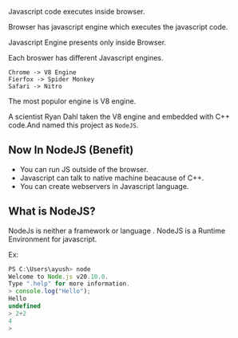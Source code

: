 Javascript code executes inside browser.

Browser has javascript engine which executes the javascript code.

Javascript Engine presents only inside Browser.

Each broswer has different Javascript engines. 

```
Chrome -> V8 Engine
Fierfox -> Spider Monkey
Safari -> Nitro 
```

The most populor engine is V8 engine.

A scientist Ryan Dahl taken the V8 engine and embedded with C++ code.And named this project as `NodeJS`.

Now In NodeJS (Benefit)
---

- You can run JS outside of the browser.
- Javascript can talk to native machine beacause of C++.
- You can create webservers in Javascript language.

## What is NodeJS?

NodeJs is neither a framework or language . NodeJS is a Runtime Environment for javascript.

Ex: 
```javascript
PS C:\Users\ayush> node
Welcome to Node.js v20.10.0.
Type ".help" for more information.
> console.log("Hello");
Hello
undefined
> 2+2
4
>

```






